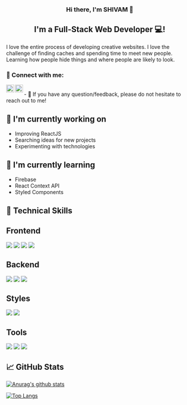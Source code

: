 

<h3 align="center">
Hi there, I'm SHIVAM 👋
</h3>

<h2 align="center">
I'm a Full-Stack Web Developer 💻!
</h2> 

I love the entire process of developing creative websites. I love the challenge of finding caches and spending time to meet new people. Learning how people hide things and where people are likely to look.

### 🤝 Connect with me:

<a href="https://www.linkedin.com/in/shivam-patil-7b9540103/"><img align="left" src="https://raw.githubusercontent.com/yushi1007/yushi1007/main/images/linkedin.svg" alt="Shivam | LinkedIn" width="21px"/></a>
<a href="https://www.instagram.com/patil_shivam17/"><img align="left" src="https://raw.githubusercontent.com/yushi1007/yushi1007/main/images/instagram.svg" alt="Yu Shi | Instagram" width="21px"/></a>


</br>
- 💬 If you have any question/feedback, please do not hesitate to reach out to me!

## 🔭 I'm currently working on

- Improving ReactJS
- Searching ideas for new projects
- Experimenting with technologies

## 🌱 I'm currently learning

- Firebase
- React Context API
- Styled Components  

## 💼 Technical Skills
<h2>Frontend</h2>

![](https://img.shields.io/badge/Code-React-informational?style=flat&logo=react&color=61DAFB)
![](https://img.shields.io/badge/Code-Redux-informational?style=flat&logo=Redux&color=764ABC)
![](https://img.shields.io/badge/Code-JavaScript-informational?style=flat&logo=JavaScript&color=F7DF1E)
![](https://img.shields.io/badge/Code-HTML5-informational?style=flat&logo=HTML5&color=E34F26)

<h2>Backend</h2>

![](https://img.shields.io/badge/Code-Node.js-informational?style=flat&logo=node.js&color=43853D)
![](https://img.shields.io/badge/Code-MongoDB-informational?style=flat&logo=mongodb&color=4EA94B)
![](https://img.shields.io/badge/Code-Express.js-informational?style=flat&color=404D59)

<h2>Styles</h2>

![](https://img.shields.io/badge/Style-Bootstrap-informational?style=flat&logo=Bootstrap&color=7952B3)
![](https://img.shields.io/badge/Style-CSS3-informational?style=flat&logo=CSS3&color=1572B6)

<h2>Tools</h2>

![](https://img.shields.io/badge/Tools-NPM-informational?style=flat&logo=NPM&color=CB3837)
![](https://img.shields.io/badge/Tools-Git-informational?style=flat&logo=Git&color=F05032)
![](https://img.shields.io/badge/Tools-GitHub-informational?style=flat&logo=GitHub&color=181717)

## 📈 GitHub Stats 

[![Anurag's github stats](https://github-readme-stats.vercel.app/api?username=shivampatil2110&show_icons=true&theme=dark&bg_color=00000000)]([https://github.com/yushi1007](https://github.com/shivampatil2110))

[![Top Langs](https://github-readme-stats.vercel.app/api/top-langs/?username=anuraghazra&layout=donut&theme=dark&bg_color=00000000)](https://github.com/anuraghazra/github-readme-stats)

